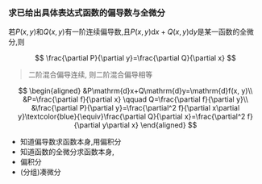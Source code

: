 ### 求已给出具体表达式函数的偏导数与全微分

若$P(x, y)$和$Q(x, y)$有一阶连续偏导数,且$P(x, y)\mathrm{d}x+Q(x, y)\mathrm{d}y$是某一函数的全微分,则

$$
\frac{\partial P}{\partial y}=\frac{\partial Q}{\partial x}
$$

> 二阶混合偏导连续, 则二阶混合偏导相等

$$
\begin{aligned}
	&P\mathrm{d}x+Q\mathrm{d}y=\mathrm{d}f(x, y)\\
	&P=\frac{\partial f}{\partial x} \qquad Q=\frac{\partial f}{\partial y}\\
	&\frac{\partial P}{\partial y}=\frac{\partial^2 f}{\partial x\partial y}\textcolor{blue}{\equiv}\frac{\partial Q}{\partial x}=\frac{\partial^2 f}{\partial y\partial x}
\end{aligned}
$$

- 知道偏导数求函数本身,用偏积分
- 知道函数的全微分求函数本身,
- 偏积分
- (分组)凑微分
